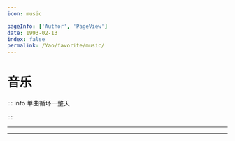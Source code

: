 ```yaml
---
icon: music

pageInfo: ['Author', 'PageView']
date: 1993-02-13
index: false
permalink: /Yao/favorite/music/
---
```


# 音乐

::: info 单曲循环一整天

:::

---

<Catalog base='/Yao/favorite/music/' />

---
